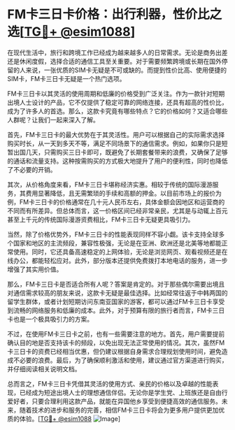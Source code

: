 # FM卡三日卡价格：出行利器，性价比之选[[TG💪+ @esim1088](https://t.me/s/esim1088)]

在现代生活中，旅行和跨境工作已经成为越来越多人的日常需求。无论是商务出差还是休闲度假，选择合适的通信工具至关重要。对于需要频繁跨境或长期在国外停留的人来说，一张优质的SIM卡无疑是不可或缺的。而提到性价比高、使用便捷的SIM卡，FM卡三日卡无疑是一个热门选项。

FM卡三日卡以其灵活的使用周期和低廉的价格受到广泛关注。作为一款针对短期出境人士设计的产品，它不仅提供了稳定可靠的网络连接，还具有超高的性价比，成为了许多人的首选。那么，这款卡究竟有哪些特点？它的价格如何？又适合哪些人群呢？让我们一起来深入了解。

首先，FM卡三日卡的最大优势在于其灵活性。用户可以根据自己的实际需求选择购买时长，从一天到多天不等，满足不同场景下的通信需求。例如，如果你只是短暂出国几天，只需购买三日卡即可，既避免了长期套餐带来的浪费，又确保了足够的通话和流量支持。这种按需购买的方式极大地提升了用户的便利性，同时也降低了不必要的开销。

其次，从价格角度来看，FM卡三日卡堪称经济实惠。相较于传统的国际漫游服务，其费用显著降低，且无需繁琐的手续和高额的押金。以目前市场上的报价为例，FM卡三日卡的价格通常在几十元人民币左右，具体金额会因地区和运营商的不同而有所差异。但总体而言，这一价格区间已经非常亲民，尤其是与动辄上百元甚至上千元的传统国际漫游资费相比，FM卡三日卡无疑更具吸引力。

当然，除了价格优势外，FM卡三日卡的性能表现同样不容小觑。该卡支持全球多个国家和地区的主流频段，兼容性极强，无论是在亚洲、欧洲还是北美等地都能正常使用。同时，它还具备高速稳定的上网体验，无论是浏览网页、观看视频还是在线办公，都能轻松应对。此外，部分版本还提供免费拨打本地电话的服务，进一步增强了其实用价值。

那么，FM卡三日卡是否适合所有人呢？答案是肯定的。对于那些偶尔需要出境且对通信需求较高的朋友来说，这款卡无疑是最佳选择。比如经常往返于中韩两国的留学生群体，或者计划短期访问东南亚国家的游客，都可以通过FM卡三日卡享受到流畅的网络服务和低廉的成本。此外，对于预算有限的旅行者而言，FM卡三日卡也是一个极具吸引力的方案。

不过，在使用FM卡三日卡之前，也有一些需要注意的地方。首先，用户需要提前确认目的地是否支持该卡的频段，以免出现无法正常使用的情况。其次，虽然FM卡三日卡的资费已经相当优惠，但仍建议根据自身需求合理规划使用时间，避免造成不必要的浪费。最后，为了确保顺利激活和使用，建议通过官方渠道进行购买，并仔细阅读相关说明文档。

总而言之，FM卡三日卡凭借其灵活的使用方式、亲民的价格以及卓越的性能表现，已经成为短途出境人士的理想通信伴侣。无论你是学生党、上班族还是自由行爱好者，只要合理利用这款产品，就能在异国他乡享受到便捷高效的通信服务。未来，随着技术的进步和服务的完善，相信FM卡三日卡将会为更多用户提供更加优质的体验。[[TG💪+ @esim1088](https://t.me/s/esim1088) ![Image](https://i.postimg.cc/4NQfJmqS/Snipaste-2025-05-13-00-14-12.png)]